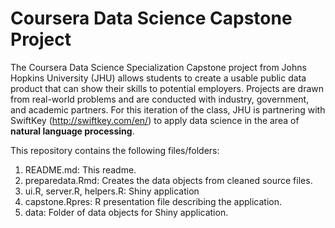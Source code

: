 # Coursera Data Science Capstone Project

The Coursera Data Science Specialization Capstone project from Johns Hopkins University (JHU) allows 
students to create a usable public data product that can show their skills to potential 
employers. Projects are drawn from real-world problems and are conducted with industry, government, 
and academic partners. For this iteration of the class, JHU is partnering with SwiftKey 
(http://swiftkey.com/en/) to apply data science in the area of **natural language processing**.

This repository contains the following files/folders:

1. README.md: This readme.
2. preparedata.Rmd: Creates the data objects from cleaned source files.
3. ui.R, server.R, helpers.R: Shiny application
4. capstone.Rpres: R presentation file describing the application.
5. data: Folder of data objects for Shiny application.
